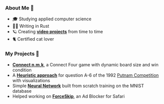 ### About Me 👋

- 🎓 Studying applied computer science
- 👨‍💻 Writing in Rust
- 🪐 Creating [**video projects**](https://youtube.com/@elias-) from time to time
- 🐈 Certified cat lover  

### My Projects 🔭


- [**Connect n,m,k**](https://github.com/eliavaux/machine-learning), a Connect Four game with dynamic board size and win condition
- A [**Heuristic approach**](https://github.com/eliavaux/putnam-1992) for question A-6 of the 1992 [Putnam Competition](https://en.wikipedia.org/wiki/William_Lowell_Putnam_Mathematical_Competition) with visualizations
- Simple [**Neural Network**](https://github.com/eliavaux/machine-learning/) built from scratch training on the MNIST database
- Helped working on [**ForceSkip**](https://github.com/ppauel/youtube-forceskip), an Ad Blocker for Safari
